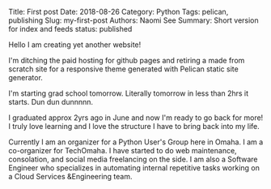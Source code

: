Title: First post
Date: 2018-08-26 
Category: Python
Tags: pelican, publishing
Slug: my-first-post
Authors: Naomi See
Summary: Short version for index and feeds
status: published

Hello I am creating yet another website! 

I'm ditching the paid hosting for github pages and retiring a made from scratch site for a responsive theme generated with Pelican static site generator.

I'm starting grad school tomorrow. Literally tomorrow in less than 2hrs it starts. Dun dun dunnnnn. 

I graduated approx 2yrs ago in June and now I'm ready to go back for more! I truly love learning and I love the structure I have to bring back into my life. 

Currently I am an organizer for a Python User's Group here in Omaha. I am a co-organizer for TechOmaha. I have started to do web maintenance, consolation, and social media freelancing on the side. I am also a Software Engineer who specializes in automating internal repetitive tasks working on a Cloud Services &Engineering team. 


